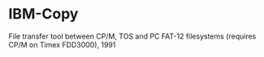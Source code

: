 # IBM-Copy
File transfer tool between CP/M, TOS and PC FAT-12 filesystems (requires CP/M on Timex FDD3000), 1991

